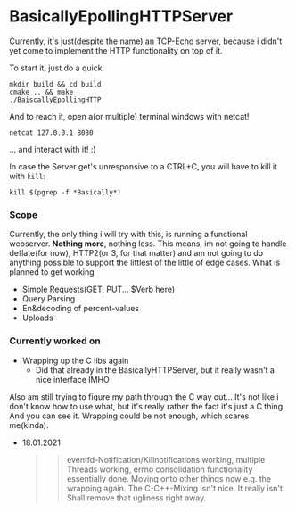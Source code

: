 # BasicallyEpollingHTTPServer

Currently, it's just(despite the name) an TCP-Echo server, because i didn't yet come to implement the HTTP functionality
on top of it.

To start it, just do a quick

```shell
mkdir build && cd build
cmake .. && make
./BaiscallyEpollingHTTP
```

And to reach it, open a(or multiple) terminal windows with netcat!

```shell
netcat 127.0.0.1 8080
```

... and interact with it! :)

In case the Server get's unresponsive to a CTRL+C, you will have to kill it with `kill`:

```shell
kill $(pgrep -f *Basically*)
```

### Scope

Currently, the only thing i will try with this, is running a functional webserver. **Nothing more**, nothing less. This
means, im not going to handle deflate(for now), HTTP2(or 3, for that matter) and am not going to do anything possible to
support the littlest of the little of edge cases. What is planned to get working

* Simple Requests(GET, PUT... $Verb here)
* Query Parsing
* En&decoding of percent-values
* Uploads

### Currently worked on

* Wrapping up the C libs again
    * Did that already in the BasicallyHTTPServer, but it really wasn't a nice interface IMHO

Also am still trying to figure my path through the C way out... It's not like i don't know how to use what, but it's
really rather the fact it's just a C thing. And you can see it. Wrapping could be not enough, which scares me(kinda).

* 18.01.2021
  > > eventfd-Notification/Killnotifications working, multiple Threads working, errno consolidation functionality
  > essentially done. Moving onto other things now e.g. the wrapping again. The C-C++-Mixing isn't nice. It really isn't.
  > Shall remove that ugliness right away.